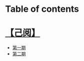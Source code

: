 # Table of contents

# [【己阅】](README.md)
  * [第一期](posts/post_001.md)
  * [第二期](posts/post_002.md)


